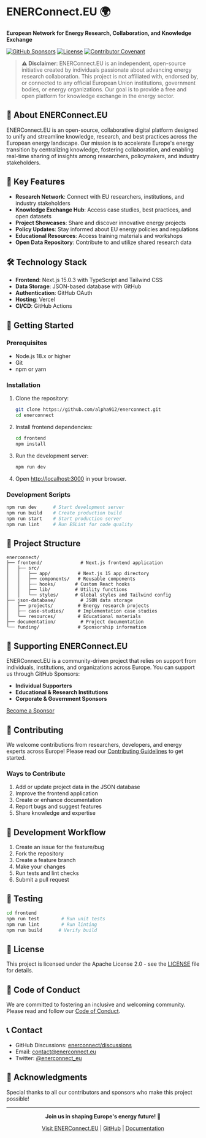 # ENERConnect.EU 🌍

**European Network for Energy Research, Collaboration, and Knowledge Exchange**

[![GitHub Sponsors](https://img.shields.io/github/sponsors/alpha912?style=social)](https://github.com/sponsors/alpha912)
[![License](https://img.shields.io/badge/License-Apache%202.0-blue.svg)](https://opensource.org/licenses/Apache-2.0)
[![Contributor Covenant](https://img.shields.io/badge/Contributor%20Covenant-2.1-4baaaa.svg)](CODE_OF_CONDUCT.md)

> **⚠️ Disclaimer**: ENERConnect.EU is an independent, open-source initiative created by individuals passionate about advancing energy research collaboration. This project is not affiliated with, endorsed by, or connected to any official European Union institutions, government bodies, or energy organizations. Our goal is to provide a free and open platform for knowledge exchange in the energy sector.

## 🌟 About ENERConnect.EU

ENERConnect.EU is an open-source, collaborative digital platform designed to unify and streamline knowledge, research, and best practices across the European energy landscape. Our mission is to accelerate Europe's energy transition by centralizing knowledge, fostering collaboration, and enabling real-time sharing of insights among researchers, policymakers, and industry stakeholders.

## 🚀 Key Features

- **Research Network**: Connect with EU researchers, institutions, and industry stakeholders
- **Knowledge Exchange Hub**: Access case studies, best practices, and open datasets
- **Project Showcases**: Share and discover innovative energy projects
- **Policy Updates**: Stay informed about EU energy policies and regulations
- **Educational Resources**: Access training materials and workshops
- **Open Data Repository**: Contribute to and utilize shared research data

## 🛠️ Technology Stack

- **Frontend**: Next.js 15.0.3 with TypeScript and Tailwind CSS
- **Data Storage**: JSON-based database with GitHub
- **Authentication**: GitHub OAuth
- **Hosting**: Vercel
- **CI/CD**: GitHub Actions

## 🌱 Getting Started

### Prerequisites

- Node.js 18.x or higher
- Git
- npm or yarn

### Installation

1. Clone the repository:
   ```bash
   git clone https://github.com/alpha912/enerconnect.git
   cd enerconnect
   ```

2. Install frontend dependencies:
   ```bash
   cd frontend
   npm install
   ```

3. Run the development server:
   ```bash
   npm run dev
   ```

4. Open [http://localhost:3000](http://localhost:3000) in your browser.

### Development Scripts

```bash
npm run dev      # Start development server
npm run build    # Create production build
npm run start    # Start production server
npm run lint     # Run ESLint for code quality
```

## 📁 Project Structure

```
enerconnect/
├── frontend/              # Next.js frontend application
│   ├── src/
│   │   ├── app/          # Next.js 15 app directory
│   │   ├── components/   # Reusable components
│   │   ├── hooks/       # Custom React hooks
│   │   ├── lib/         # Utility functions
│   │   └── styles/      # Global styles and Tailwind config
├── json-database/         # JSON data storage
│   ├── projects/         # Energy research projects
│   ├── case-studies/     # Implementation case studies
│   └── resources/        # Educational materials
├── documentation/         # Project documentation
└── funding/              # Sponsorship information
```

## 💖 Supporting ENERConnect.EU

ENERConnect.EU is a community-driven project that relies on support from individuals, institutions, and organizations across Europe. You can support us through GitHub Sponsors:

- **Individual Supporters**
- **Educational & Research Institutions**
- **Corporate & Government Sponsors**

[Become a Sponsor](https://github.com/sponsors/alpha912)

## 🤝 Contributing

We welcome contributions from researchers, developers, and energy experts across Europe! Please read our [Contributing Guidelines](CONTRIBUTING.md) to get started.

### Ways to Contribute

1. Add or update project data in the JSON database
2. Improve the frontend application
3. Create or enhance documentation
4. Report bugs and suggest features
5. Share knowledge and expertise

## 🔄 Development Workflow

1. Create an issue for the feature/bug
2. Fork the repository
3. Create a feature branch
4. Make your changes
5. Run tests and lint checks
6. Submit a pull request

## 🧪 Testing

```bash
cd frontend
npm run test        # Run unit tests
npm run lint        # Run linting
npm run build      # Verify build
```

## 📜 License

This project is licensed under the Apache License 2.0 - see the [LICENSE](LICENSE) file for details.

## 🤝 Code of Conduct

We are committed to fostering an inclusive and welcoming community. Please read and follow our [Code of Conduct](CODE_OF_CONDUCT.md).

## 📞 Contact

- GitHub Discussions: [enerconnect/discussions](https://github.com/alpha912/enerconnect/discussions)
- Email: contact@enerconnect.eu
- Twitter: [@enerconnect_eu](https://twitter.com/enerconnect_eu)

## 🙏 Acknowledgments

Special thanks to all our contributors and sponsors who make this project possible!

---

<div align="center">

**Join us in shaping Europe's energy future! 🌟**

[Visit ENERConnect.EU](https://enerconnect.eu) | [GitHub](https://github.com/alpha912/enerconnect) | [Documentation](https://docs.enerconnect.eu)

</div>
